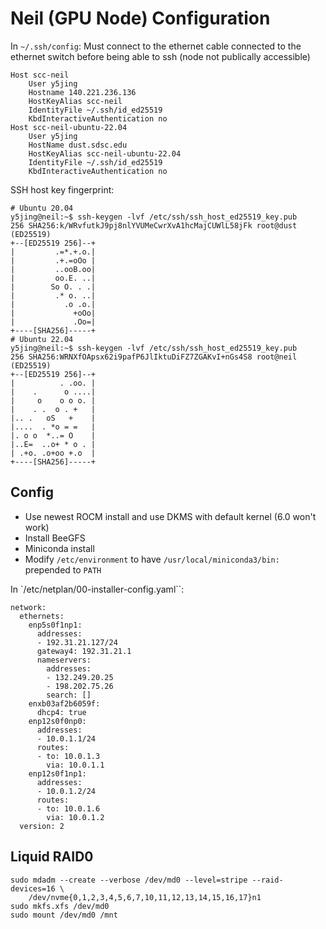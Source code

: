 # Neil (GPU Node) Configuration

In `~/.ssh/config`:
Must connect to the ethernet cable connected to the ethernet switch before
	being able to ssh (node not publically accessible)
```
Host scc-neil
    User y5jing
    Hostname 140.221.236.136
    HostKeyAlias scc-neil
    IdentityFile ~/.ssh/id_ed25519
    KbdInteractiveAuthentication no
Host scc-neil-ubuntu-22.04
    User y5jing
    HostName dust.sdsc.edu
    HostKeyAlias scc-neil-ubuntu-22.04
    IdentityFile ~/.ssh/id_ed25519
    KbdInteractiveAuthentication no
```

SSH host key fingerprint:
```
# Ubuntu 20.04
y5jing@neil:~$ ssh-keygen -lvf /etc/ssh/ssh_host_ed25519_key.pub
256 SHA256:k/WRvfutkJ9pj8nlYVUMeCwrXvA1hcMajCUWlL58jFk root@dust (ED25519)
+--[ED25519 256]--+
|         .=*.+.o.|
|         .+.=oOo |
|         ..ooB.oo|
|         oo.E. ..|
|        So O. . .|
|         .* o. ..|
|           .o .o.|
|             +oOo|
|             .Oo=|
+----[SHA256]-----+
# Ubuntu 22.04
y5jing@neil:~$ ssh-keygen -lvf /etc/ssh/ssh_host_ed25519_key.pub
256 SHA256:WRNXfOApsx62i9pafP6JlIktuDiFZ7ZGAKvI+nGs4S8 root@neil (ED25519)
+--[ED25519 256]--+
|          . .oo. |
|    .      o ....|
|     o    o o o. |
|    . .  o . +   |
|.. .   oS   +    |
|....  . *o = =   |
|. o o  *..= O    |
|..E=  ..o+ * o . |
| .+o. .o+oo +.o  |
+----[SHA256]-----+
```

## Config

- Use newest ROCM install and use DKMS with default kernel (6.0 won't work)
- Install BeeGFS
- Miniconda install
- Modify `/etc/environment` to have `/usr/local/miniconda3/bin:` prepended to `PATH`

In `/etc/netplan/00-installer-config.yaml``:
```
network:
  ethernets:
    enp5s0f1np1:
      addresses:
      - 192.31.21.127/24
      gateway4: 192.31.21.1
      nameservers:
        addresses:
        - 132.249.20.25
        - 198.202.75.26
        search: []
    enxb03af2b6059f:
      dhcp4: true
    enp12s0f0np0:
      addresses:
      - 10.0.1.1/24
      routes:
      - to: 10.0.1.3
        via: 10.0.1.1
    enp12s0f1np1:
      addresses:
      - 10.0.1.2/24
      routes:
      - to: 10.0.1.6
        via: 10.0.1.2
  version: 2
```

## Liquid RAID0

```
sudo mdadm --create --verbose /dev/md0 --level=stripe --raid-devices=16 \
	/dev/nvme{0,1,2,3,4,5,6,7,10,11,12,13,14,15,16,17}n1
sudo mkfs.xfs /dev/md0
sudo mount /dev/md0 /mnt
```
